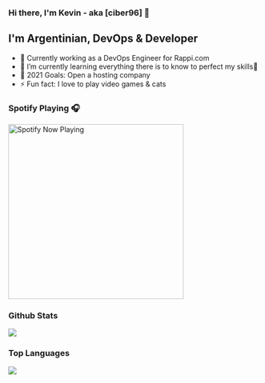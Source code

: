 ### Hi there, I'm Kevin - aka [ciber96] 👋
## I'm Argentinian, DevOps & Developer

- 🔭 Currently working as a DevOps Engineer for Rappi.com
- 🌱 I’m currently learning everything there is to know to perfect my skills🤣
- 🥅 2021 Goals: Open a hosting company
- ⚡ Fun fact: I love to play video games & cats
<!--
**ciber96/ciber96** is a ✨ _special_ ✨ repository because its `README.md` (this file) appears on your GitHub profile.

Here are some ideas to get you started:

- 🔭 I’m currently working on ...
- 🌱 I’m currently learning ...
- 👯 I’m looking to collaborate on ...
- 🤔 I’m looking for help with ...
- 💬 Ask me about ...
- 📫 How to reach me: ...
- 😄 Pronouns: ...
- ⚡ Fun fact: ...
-->
<h3>Spotify Playing 🎧</h3>
<a href="https://open.spotify.com/user/keevgross">
  <img align="center" src="https://spotify-readme-steel.vercel.app/api/spotify-playing" alt="Spotify Now Playing" width="350"/>
</a>
<h3>Github Stats</h3>
<a href="https://github.com/ciber96/github-readme-stats">
  <img align="center" src="https://github-readme-stats-nine-orpin-64.vercel.app/api?username=ciber96&show_icons=true&hide_border=true&theme=radical" />
</a>
<h3>Top Languages</h3>
<a href="https://github.com/ciber96/github-readme-stats">
  <img align="center" src="https://github-readme-stats-nine-orpin-64.vercel.app/api/top-langs/?username=ciber96&theme=radical&hide_border=true" />
</a>
